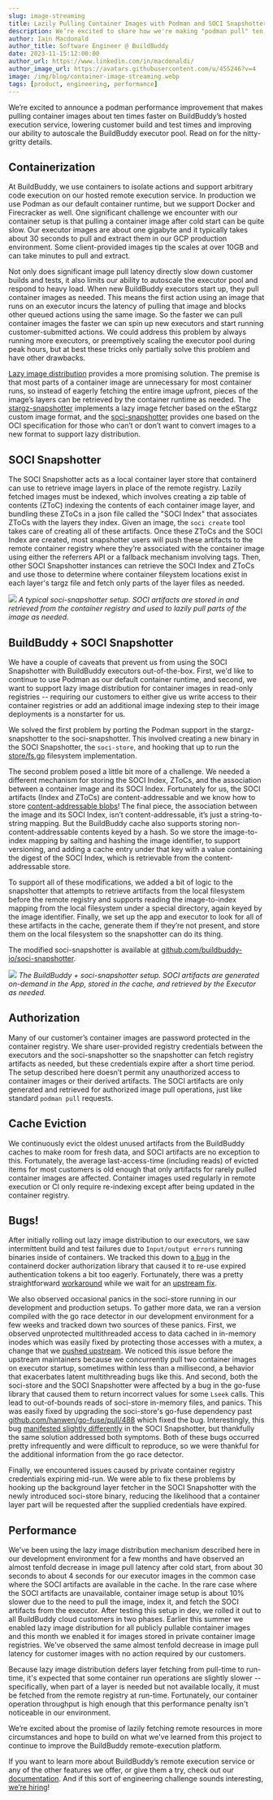 ```yaml
---
slug: image-streaming
title: Lazily Pulling Container Images with Podman and SOCI Snapshotter
description: We’re excited to share how we're making "podman pull" ten times faster by lazily fetching container images using the SOCI Snapshotter.
author: Iain Macdonald
author_title: Software Engineer @ BuildBuddy
date: 2023-11-15:12:00:00
author_url: https://www.linkedin.com/in/macdonaldi/
author_image_url: https://avatars.githubusercontent.com/u/455246?v=4
image: /img/blog/container-image-streaming.webp
tags: [product, engineering, performance]
---
```


We’re excited to announce a podman performance improvement that makes pulling container images about ten times faster on BuildBuddy’s hosted execution service, lowering customer build and test times and improving our ability to autoscale the BuildBuddy executor pool. Read on for the nitty-gritty details.

<!-- truncate -->

## Containerization

At BuildBuddy, we use containers to isolate actions and support arbitrary code execution on our hosted remote execution service. In production we use Podman as our default container runtime, but we support Docker and Firecracker as well. One significant challenge we encounter with our container setup is that pulling a container image after cold start can be quite slow. Our executor images are about one gigabyte and it typically takes about 30 seconds to pull and extract them in our GCP production environment. Some client-provided images tip the scales at over 10GB and can take minutes to pull and extract.

Not only does significant image pull latency directly slow down customer builds and tests, it also limits our ability to autoscale the executor pool and respond to heavy load. When new BuildBuddy executors start up, they pull container images as needed. This means the first action using an image that runs on an executor incurs the latency of pulling that image and blocks other queued actions using the same image. So the faster we can pull container images the faster we can spin up new executors and start running customer-submitted actions. We could address this problem by always running more executors, or preemptively scaling the executor pool during peak hours, but at best these tricks only partially solve this problem and have other drawbacks.

[Lazy image distribution](https://medium.com/nttlabs/startup-containers-in-lightning-speed-with-lazy-image-distribution-on-containerd-243d94522361) provides a more promising solution. The premise is that most parts of a container image are unnecessary for most container runs, so instead of eagerly fetching the entire image upfront, pieces of the image’s layers can be retrieved by the container runtime as needed. The [stargz-snapshotter](https://github.com/containerd/stargz-snapshotter) implements a lazy image fetcher based on the eStargz custom image format, and the [soci-snapshotter](https://github.com/awslabs/soci-snapshotter) provides one based on the OCI specification for those who can’t or don’t want to convert images to a new format to support lazy distribution.

## SOCI Snapshotter

The SOCI Snapshotter acts as a local container layer store that containerd can use to retrieve image layers in place of the remote registry. Lazily fetched images must be indexed, which involves creating a zip table of contents (ZToC) indexing the contents of each container image layer, and bundling these ZToCs in a json file called the "SOCI Index" that associates ZToCs with the layers they index. Given an image, the `soci create` tool takes care of creating all of these artifacts. Once these ZToCs and the SOCI Index are created, most snapshotter users will push these artifacts to the remote container registry where they’re associated with the container image using either the referrers API or a fallback mechanism involving tags. Then, other SOCI Snapshotter instances can retrieve the SOCI Index and ZToCs and use those to determine where container fileystem locations exist in each layer's targz file and fetch only parts of the layer files as needed.

![](/img/blog/soci-snapshotter.webp)
_A typical soci-snapshotter setup. SOCI artifacts are stored in and retrieved from the container registry and used to lazily pull parts of the image as needed._

## BuildBuddy + SOCI Snapshotter

We have a couple of caveats that prevent us from using the SOCI Snapshotter with BuildBuddy executors out-of-the-box. First, we'd like to continue to use Podman as our default container runtime, and second, we want to support lazy image distribution for container images in read-only registries -- requiring our customers to either give us write access to their container registries or add an additional image indexing step to their image deployments is a nonstarter for us.

We solved the first problem by porting the Podman support in the stargz-snapshotter to the soci-snapshotter. This involved creating a new binary in the SOCI Snapshotter, the `soci-store`, and hooking that up to run the [store/fs.go](https://github.com/containerd/stargz-snapshotter/blob/main/store/fs.go) filesystem implementation.

The second problem posed a little bit more of a challenge. We needed a different mechanism for storing the SOCI Index, ZToCs, and the association between a container image and its SOCI Index. Fortunately for us, the SOCI artifacts (Index and ZToCs) are content-addressable and we know how to store [content-addressable blobs](https://bazel.build/remote/caching)! The final piece, the association between the image and its SOCI Index, isn’t content-addressable, it’s just a string-to-string mapping. But the BuildBuddy cache also supports storing non-content-addressable contents keyed by a hash. So we store the image-to-index mapping by salting and hashing the image identifier, to support versioning, and adding a cache entry under that key with a value containing the digest of the SOCI Index, which is retrievable from the content-addressable store.

To support all of these modifications, we added a bit of logic to the snapshotter that attempts to retrieve artifacts from the local filesystem before the remote registry and supports reading the image-to-index mapping from the local filesystem under a special directory, again keyed by the image identifier. Finally, we set up the app and executor to look for all of these artifacts in the cache, generate them if they’re not present, and store them on the local filesystem so the snapshotter can do its thing.

The modified soci-snapshotter is available at [github.com/buildbuddy-io/soci-snapshotter](https://github.com/buildbuddy-io/soci-snapshotter).

![](/img/blog/soci-snapshotter-buildbuddy.webp)
_The BuildBuddy + soci-snapshotter setup. SOCI artifacts are generated on-demand in the App, stored in the cache, and retrieved by the Executor as needed._

## Authorization

Many of our customer’s container images are password protected in the container registry. We share user-provided registry credentials between the executors and the soci-snapshotter so the snapshotter can fetch registry artifacts as needed, but these credentials expire after a short time period. The setup described here doesn’t permit any unauthorized access to container images or their derived artifacts. The SOCI artifacts are only generated and retrieved for authorized image pull operations, just like standard `podman pull` requests.

## Cache Eviction

We continuously evict the oldest unused artifacts from the BuildBuddy caches to make room for fresh data, and SOCI artifacts are no exception to this. Fortunately, the average last-access-time (including reads) of evicted items for most customers is old enough that only artifacts for rarely pulled container images are affected. Container images used regularly in remote execution or CI only require re-indexing except after being updated in the container registry.

## Bugs!

After initially rolling out lazy image distribution to our executors, we saw intermittent build and test failures due to `Input/output errors` running binaries inside of containers. We tracked this down to [a bug](https://github.com/containerd/containerd/issues/6377) in the containerd docker authorization library that caused it to re-use expired authentication tokens a bit too eagerly. Fortunately, there was a pretty straightforward [workaround](https://github.com/buildbuddy-io/soci-snapshotter/pull/2) while we wait for an [upstream fix](https://github.com/containerd/containerd/pull/8735/files).

We also observed occasional panics in the soci-store running in our development and production setups. To gather more data, we ran a version compiled with the go race detector in our development environment for a few weeks and tracked down two sources of these panics. First, we observed unprotected multithreaded access to data cached in in-memory inodes which was easily fixed by protecting those accesses with a mutex, a change that we [pushed upstream](https://github.com/awslabs/soci-snapshotter/pull/833). We noticed this issue before the upstream maintainers because we concurrently pull two container images on executor startup, sometimes within less than a millisecond, a behavior that exacerbates latent multithreading bugs like this. And second, both the soci-store and the SOCI Snapshotter were affected by a bug in the go-fuse library that caused them to return incorrect values for some `Lseek` calls. This lead to out-of-bounds reads of soci-store in-memory files, and panics. This was easily fixed by upgrading the soci-store's go-fuse dependency past [github.com/hanwen/go-fuse/pull/488](https://github.com/hanwen/go-fuse/pull/488) which fixed the bug. Interestingly, this bug [manifested slightly differently](https://github.com/awslabs/soci-snapshotter/issues/829) in the SOCI Snapshotter, but thankfully the same solution addressed both symptoms. Both of these bugs occurred pretty infrequently and were difficult to reproduce, so we were thankful for the additional information from the go race detector.

Finally, we encountered issues caused by private container registry credentials expiring mid-run. We were able to fix these problems by hooking up the background layer fetcher in the SOCI Snapshotter with the newly introduced soci-store binary, reducing the likelihood that a container layer part will be requested after the supplied credentials have expired.

## Performance

We've been using the lazy image distribution mechanism described here in our development environment for a few months and have observed an almost tenfold decrease in image pull latency after cold start, from about 30 seconds to about 4 seconds for our executor images in the common case where the SOCI artifacts are available in the cache. In the rare case where the SOCI artifacts are unavailable, container image setup is about 10% slower due to the need to pull the image, index it, and fetch the SOCI artifacts from the executor. After testing this setup in dev, we rolled it out to all BuildBuddy cloud customers in two phases. Earlier this summer we enabled lazy image distribution for all publicly pullable container images and this month we enabled it for images stored in private container image registries. We've observed the same almost tenfold decrease in image pull latency for customer images with no action required by our customers.

Because lazy image distribution defers layer fetching from pull-time to run-time, it's expected that some container run operations are slightly slower -- specifically, when part of a layer is needed but not available locally, it must be fetched from the remote registry at run-time. Fortunately, our container operation throughput is high enough that this performance penalty isn't noticeable in our environment.

We’re excited about the promise of lazily fetching remote resources in more circumstances and hope to build on what we've learned from this project to continue to improve the BuildBuddy remote-execution platform.

If you want to learn more about BuildBuddy’s remote execution service or any of the other features we offer, or give them a try, check out our [documentation](https://www.buildbuddy.io/docs/introduction/). And if this sort of engineering challenge sounds interesting, [we’re hiring](https://www.buildbuddy.io/careers/)!
